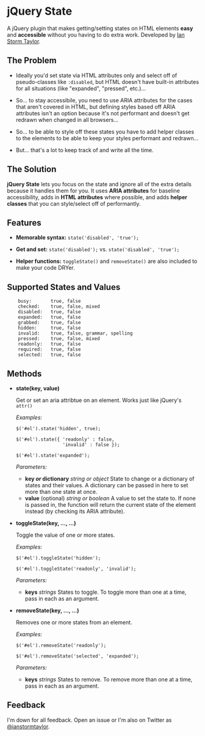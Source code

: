 # jQuery State

A jQuery plugin that makes getting/setting states on HTML elements **easy** and **accessible** without you having to do extra work. Developed by [Ian Storm Taylor](http://twitter.com/ianstormtaylor).


## The Problem

* Ideally you'd set state via HTML attributes only and select off of pseudo-classes like `:disabled`, but HTML doesn't have built-in attributes for all situations (like "expanded", "pressed", etc.)…

* So… to stay accessibile, you need to use ARIA attributes for the cases that aren't covered in HTML, but defining styles based off ARIA attributes isn't an option because it's not performant and doesn't get redrawn when changed in all browsers…

* So… to be able to style off these states you have to add helper classes to the elements to be able to keep your styles performant and redrawn…

* But… that's a lot to keep track of and write all the time.


## The Solution

**jQuery State** lets you focus on the state and ignore all of the extra details because it handles them for you. It uses **ARIA attributes** for baseline accessibility, adds in **HTML attributes** where possible, and adds **helper classes** that you can style/select off of performantly.



## Features

* **Memorable syntax:** `state('disabled', 'true');`

* **Get and set:** `state('disabled');` vs. `state('disabled', 'true');`

* **Helper functions:** `toggleState()` and `removeState()` are also included to make your code DRYer.



## Supported States and Values

		busy:       true, false
		checked:    true, false, mixed
		disabled:   true, false
		expanded:   true, false
		grabbed:    true, false
		hidden:     true, false
		invalid:    true, false, grammar, spelling
		pressed:    true, false, mixed
		readonly:   true, false
		required:   true, false
		selected:   true, false



## Methods

*   **state(key, value)**

    Get or set an aria attribtue on an element. Works just like jQuery's `attr()`

    _Examples:_

        $('#el').state('hidden', true);

        $('#el').state({ 'readonly' : false,
                         'invalid' : false });

        $('#el').state('expanded');

    _Parameters:_

    *   **key *or* dictionary** _string or object_ State to change or a dictionary of states and their values. A dictionary can be passed in here to set more than one state at once.
    *   **value** (optional) _string or boolean_ A value to set the state to. If none is passed in, the function will return the current state of the element instead (by checking its ARIA attribute).


*   **toggleState(key, ..., ...)**

    Toggle the value of one or more states. 

    _Examples:_

        $('#el').toggleState('hidden');

        $('#el').toggleState('readonly', 'invalid');

    _Parameters:_

    *   **keys** _strings_ States to toggle. To toggle more than one at a time, pass in each as an argument.

*   **removeState(key, ..., ...)**

    Removes one or more states from an element.

    _Examples:_

        $('#el').removeState('readonly');

        $('#el').removeState('selected', 'expanded');

    _Parameters:_

    *   **keys** _strings_ States to remove. To remove more than one at a time, pass in each as an argument.


## Feedback

I'm down for all feedback. Open an issue or I'm also on Twitter as [@ianstormtaylor](http://twitter.com/ianstormtaylor).
